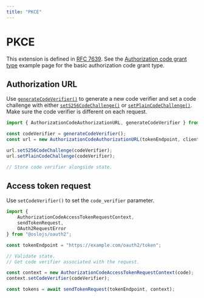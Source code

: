```yaml
---
title: "PKCE"
---
```


# PKCE

This extension is defined in [RFC 7639](hhttps://datatracker.ietf.org/doc/html/rfc7636). See the [Authorization code grant type](/examples/authorization-code) example page for the basic authorization code grant type.

## Authorization URL

Use [`generateCodeVerifier()`](/reference/main/generateCodeVerifier) to generate a new code verifier and set a code challenge with either [`setS256CodeChallenge()`](/reference/main/setS256CodeChallenge) or [`setPlainCodeChallenge()`](/reference/main/setPlainCodeChallenge). Make sure the code verifier is different on each request.

```ts
import { AuthorizationCodeAuthorizationURL, generateCodeVerifier } from "@oslojs/oauth2";

const codeVerifier = generateCodeVerifier();
const url = new AuthorizationCodeAuthorizationURL(tokenEndpoint, clientId);

url.setS256CodeChallenge(codeVerifier);
url.setPlainCodeChallenge(codeVerifier);

// Store code verifier alongside state.
```

## Access token request

Use `setCodeVerifier()` to set the `code_verifier` parameter.

```ts
import {
	AuthorizationCodeAccessTokenRequestContext,
	sendTokenRequest,
	OAuth2RequestError
} from "@oslojs/oauth2";

const tokenEndpoint = "https://example.com/oauth2/token";

// Validate state.
// Get code verifier associated with the request.

const context = new AuthorizationCodeAccessTokenRequestContext(code);
context.setCodeVerifier(codeVerifier);

const tokens = await sendTokenRequest(tokenEndpoint, context);
```
